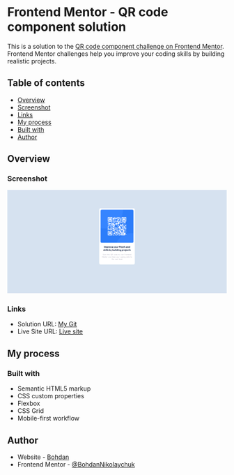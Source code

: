 # Frontend Mentor - QR code component solution

This is a solution to the [QR code component challenge on Frontend Mentor](https://www.frontendmentor.io/challenges/qr-code-component-iux_sIO_H). Frontend Mentor challenges help you improve your coding skills by building realistic projects. 

## Table of contents

- [Overview](#overview)
- [Screenshot](#screenshot)
- [Links](#links)
- [My process](#my-process)
- [Built with](#built-with)
- [Author](#author)


## Overview

### Screenshot

![](screenshot.png)


### Links

- Solution URL: [My Git](https://github.com/BohdanNikolaychuk/qrCodeComponent)
- Live Site URL: [Live site](https://your-live-site-url.com)

## My process

### Built with

- Semantic HTML5 markup
- CSS custom properties
- Flexbox
- CSS Grid
- Mobile-first workflow



## Author

- Website - [Bohdan](https://www.linkedin.com/in/bohdan-nikolaychuk-97a705224/)
- Frontend Mentor - [@BohdanNikolaychuk](https://www.frontendmentor.io/profile/BohdanNikolaychuk)


